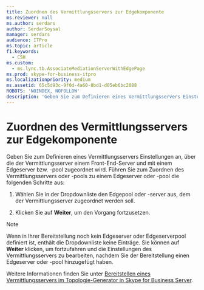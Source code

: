 ```yaml
---
title: Zuordnen des Vermittlungsservers zur Edgekomponente
ms.reviewer: null
ms.author: serdars
author: SerdarSoysal
manager: serdars
audience: ITPro
ms.topic: article
f1.keywords:
  - CSH
ms.custom:
  - ms.lync.tb.AssociateMediationServerWithEdgePage
ms.prod: skype-for-business-itpro
ms.localizationpriority: medium
ms.assetid: 65c5d93c-9f0d-4a60-8bd1-d05eb6bc2088
ROBOTS: 'NOINDEX, NOFOLLOW'
description: 'Geben Sie zum Definieren eines Vermittlungsservers Einstellungen an, über die der Vermittlungsserver einem Front-End-Server und mit einem Edgeserver bzw. -pool zugeordnet wird. Führen Sie zum Zuordnen des Vermittlungsservers oder -pools zu einem Edgeserver oder -pool die folgenden Schritte aus:'
---
```


# <a name="associate-mediation-server-with-edge"></a>Zuordnen des Vermittlungsservers zur Edgekomponente
 
Geben Sie zum Definieren eines Vermittlungsservers Einstellungen an, über die der Vermittlungsserver einem Front-End-Server und mit einem Edgeserver bzw. -pool zugeordnet wird. Führen Sie zum Zuordnen des Vermittlungsservers oder -pools zu einem Edgeserver oder -pool die folgenden Schritte aus:
  
1. Wählen Sie in der Dropdownliste den Edgepool oder -server aus, dem der Vermittlungsserver zugeordnet werden soll.
    
2. Klicken Sie auf **Weiter**, um den Vorgang fortzusetzen.
    
> [!NOTE]
> Wenn in Ihrer Bereitstellung noch kein Edgeserver oder Edgeserverpool definiert ist, enthält die Dropdownliste keine Einträge. Sie können auf **Weiter** klicken, um fortzufahren und die Einstellungen des Vermittlungsservers zu bearbeiten, nachdem Sie der Bereitstellung einen Edgeserver oder -pool hinzugefügt haben.
  
Weitere Informationen finden Sie unter [Bereitstellen eines Vermittlungsservers im Topologie-Generator in Skype for Business Server](../../../deploy/deploy-enterprise-voice/deploy-a-mediation-server.md).
  

